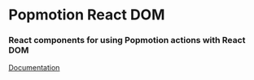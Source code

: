 # Popmotion React DOM

### React components for using Popmotion actions with React DOM

[Documentation](https://popmotion.io/plugins/general/react-dom/)
